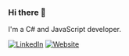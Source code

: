 ### Hi there 👋

I'm a C# and JavaScript developer.

<p>
  <a href="https://www.linkedin.com/in/jade-da-silva-lima/"><img alt="LinkedIn" title="My LinkedIn" src="https://img.shields.io/badge/linkedin-informational?style=for-the-badge&logo=linkedin&logoColor=white"/></a>
  <a href="https://jdasilvalima.github.io/portfolio/goal/"><img alt="Website" title="Portfolio" src="https://img.shields.io/badge/portfolio-5865F2?style=for-the-badge&logo=google-chrome&logoColor=white"/></a>
</p>
